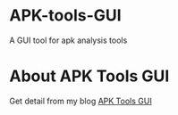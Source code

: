 # APK-tools-GUI
A GUI tool for apk analysis tools
# About APK Tools GUI

Get detail from my blog [APK Tools GUI]

[APK Tools GUI]: http://blog.droid-sec.com/2015/07/14/apk-tools-gui-open-source/
